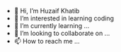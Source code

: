- 👋 Hi, I’m Huzaif Khatib 
- 👀 I’m interested in learning coding
- 🌱 I’m currently learning ...
- 💞️ I’m looking to collaborate on ...
- 📫 How to reach me ...

<!---
huzaifkhatib12/huzaifkhatib12
is a ✨ special ✨ repository because its `README.md` (this file) appears on your GitHub profile.
You can click the Preview link to take a look at your changes.
--->
